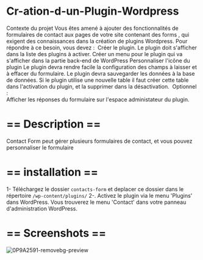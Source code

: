 # Cr-ation-d-un-Plugin-Wordpress
Contexte du projet Vous êtes amené à ajouter des fonctionnalités de formulaires de contact aux pages de votre site contenant des forms , qui exigent des connaissances dans la création de plugins Wordpress.  Pour répondre à ce besoin, vous devez : 
​  Créer le plugin. Le plugin doit s'afficher dans la liste des plugins à activer. Créer un menu pour le plugin qui va s'afficher dans la partie back-end de WordPress Personnaliser l'icône du plugin Le plugin devra rendre facile la configuration des champs à laisser et à effacer du formulaire. Le plugin devra sauvegarder les données à la base de données. Si le plugin utilise une nouvelle table il faut créer cette table dans l'activation du plugin, et la supprimer dans la désactivation. 
​  Optionnel :  
​  Afficher les réponses du formulaire sur l'espace administateur du plugin.

# == Description ==

Contact Form  peut gérer plusieurs formulaires de contact, et vous pouvez personnaliser le formulaire

# == installation ==
1- Téléchargez  le dossier `contacts-form`  et deplacer ce dossier dans le répertoire `/wp-content/plugins/`
2-. Activez le plugin via le menu 'Plugins' dans WordPress.
Vous trouverez le menu 'Contact' dans votre panneau d'administration WordPress.

# == Screenshots ==
![0P9A2591-removebg-preview](https://user-images.githubusercontent.com/77882695/170387020-d3008d87-533d-4c35-9f6b-809cd5a9a160.png)
